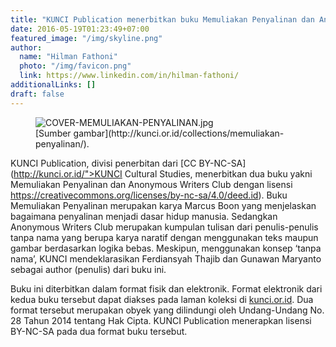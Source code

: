```yaml
---
title: "KUNCI Publication menerbitkan buku Memuliakan Penyalinan dan Anonymous Writers Club dengan Lisensi CC BY-NC-SA"
date: 2016-05-19T01:23:49+07:00
featured_image: "/img/skyline.png"
author:
  name: "Hilman Fathoni"
  photo: "/img/favicon.png"
  link: https://www.linkedin.com/in/hilman-fathoni/
additionalLinks: []
draft: false
---
```


<figure class="figure w-sm-50 float-sm-end ms-sm-5 mt-3 mb-4">

  <img src="../../uploads/COVER-MEMULIAKAN-PENYALINAN.jpg" alt="COVER-MEMULIAKAN-PENYALINAN.jpg" class="figure-img img-fluid borderless">

  <figcaption class="figure-caption">[Sumber gambar](http://kunci.or.id/collections/memuliakan-penyalinan/).</figcaption>

</figure>

KUNCI Publication, divisi penerbitan dari [CC BY-NC-SA](http://kunci.or.id/">KUNCI Cultural Studies, menerbitkan dua buku yakni Memuliakan Penyalinan dan Anonymous Writers Club dengan lisensi https://creativecommons.org/licenses/by-nc-sa/4.0/deed.id). Buku Memuliakan Penyalinan merupakan karya Marcus Boon yang menjelaskan bagaimana penyalinan menjadi dasar hidup manusia. Sedangkan Anonymous Writers Club merupakan kumpulan tulisan dari penulis-penulis tanpa nama yang berupa karya naratif dengan menggunakan teks maupun gambar berdasarkan logika bebas. Meskipun, menggunakan konsep ‘tanpa nama’, KUNCI mendeklarasikan Ferdiansyah Thajib dan Gunawan Maryanto sebagai author (penulis) dari buku ini.

Buku ini diterbitkan dalam format fisik dan elektronik. Format elektronik dari kedua buku tersebut dapat diakses pada laman koleksi di [kunci.or.id](http://kunci.or.id/kategori/collections/pdf/).  Dua format tersebut merupakan obyek yang dilindungi oleh Undang-Undang No. 28 Tahun 2014 tentang Hak Cipta. KUNCI Publication menerapkan lisensi BY-NC-SA pada dua format buku tersebut.

